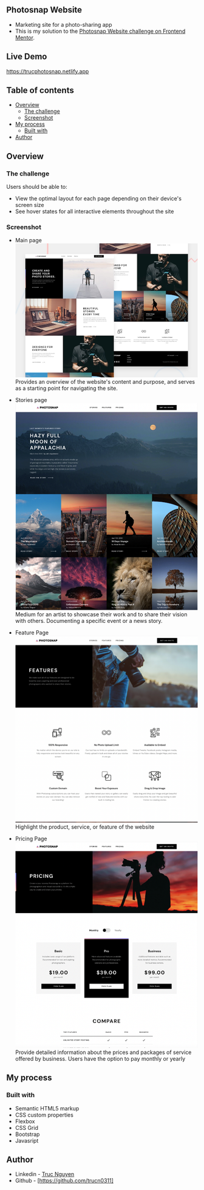 ## Photosnap Website

- Marketing site for a photo-sharing app
- This is my solution to the [Photosnap Website challenge on Frontend Mentor](https://www.frontendmentor.io/challenges/photosnap-multipage-website-nMDSrNmNW).

## Live Demo
  https://trucphotosnap.netlify.app

## Table of contents

- [Overview](#overview)
  - [The challenge](#the-challenge)
  - [Screenshot](#screenshot)
- [My process](#my-process)
  - [Built with](#built-with)
- [Author](#author)

## Overview

### The challenge

Users should be able to:

- View the optimal layout for each page depending on their device's screen size
- See hover states for all interactive elements throughout the site

### Screenshot

   - Main page
      ![ScreenShot](preview/preview.jpg)
       Provides an overview of the website's content and purpose, and serves as a starting point for navigating the site.
       
       
       
       
       
       
   - Stories page
      ![ScreenShot](preview/stories.png)
       Medium for an artist to showcase their work and to share their vision with others. Documenting a specific event or a news story.
       
       
       
       
       
       
   - Feature Page
      ![ScreenShot](preview/feature.png)
      Highlight the product, service, or feature of the website






   - Pricing Page
      ![ScreenShot](preview/pricing.png)
      Provide detailed information about the prices and packages of service offered by business. Users have the option to pay monthly or yearly



## My process

### Built with

- Semantic HTML5 markup
- CSS custom properties
- Flexbox
- CSS Grid
- Bootstrap
- Javasript

## Author

- Linkedin - [Truc Nguyen](https://www.linkedin.com/in/truc-nguyen-480222230/)
- Github - [https://github.com/trucn0311]
